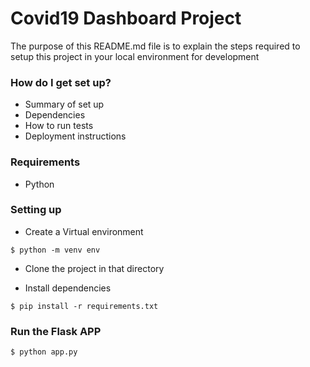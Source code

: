 # Covid19 Dashboard Project #

The purpose of this README.md file is to explain the steps required to setup this project in your local environment for development

### How do I get set up? ###

* Summary of set up
* Dependencies
* How to run tests
* Deployment instructions

### Requirements ###
* Python


### Setting up ###

* Create a Virtual environment
```
$ python -m venv env
```
* Clone the project in that directory

* Install dependencies
```
$ pip install -r requirements.txt
```


### Run the Flask APP ###
```
$ python app.py
```
